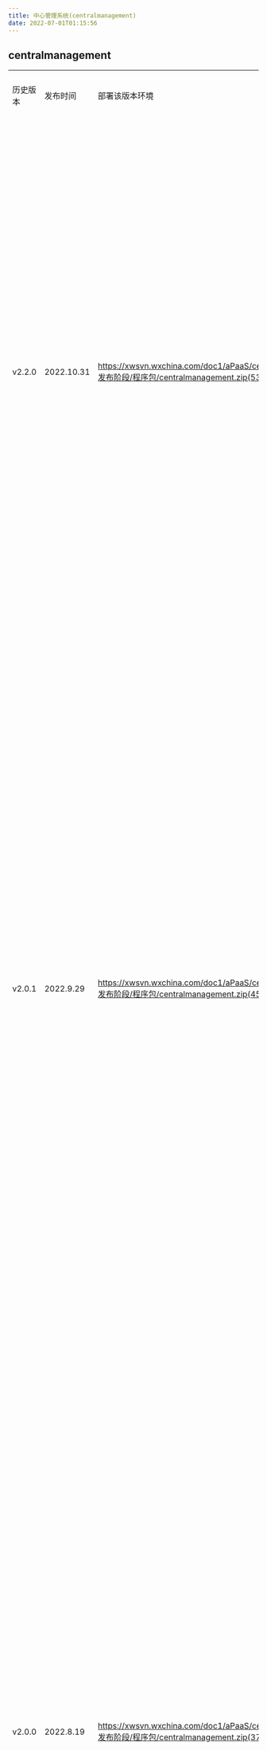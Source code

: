 ```yaml
---
title: 中心管理系统(centralmanagement)
date: 2022-07-01T01:15:56
---
```


## centralmanagement

||||||
|---|---|---|---|---|
|历史版本|发布时间|部署该版本环境|下载路径|服务说明|
|v2.2.0|2022.10.31|https://xwsvn.wxchina.com/doc1/aPaaS/center/V2.0/5.发布阶段/程序包/centralmanagement.zip(536)|更新内容：【单点登录】门户网站-中心管理系统单点登录【登录】增加对登录无权限的提示以及处理【平台应用管理】增加图标上传OSS功能、增加状态筛选项、顺序字段功能调整|
|v2.0.1|2022.9.29|https://xwsvn.wxchina.com/doc1/aPaaS/center/V2.0/5.发布阶段/程序包/centralmanagement.zip(458)|更新内容：【账号关系】账号关系管理模块开发【角色管理】隐藏停用应用，全局功能点控制【环境配置】环境别名规则增加、分配租户新增同步功能【部署资源】资源英文名称字段校验规则更改、提供上传文件功能【次级页面】次级页面增加返回上一级页面按钮|
|v2.0.0|2022.8.19|https://xwsvn.wxchina.com/doc1/aPaaS/center/V2.0/5.发布阶段/程序包/centralmanagement.zip(373)|更新内容：【套餐资源】套餐资源管理模块开发【部署资源】部署资源管理模块开发【产品版本】产品版本管理模块开发【平台应用】平台应用管理模块开发【角色权限】角色权限管理模块开发【环境管理】分配租户配置信息增加默认值及校验【布局优化】整体页面、弹窗布局优化|
|v1.0.0|2022.7.1|https://xwsvn.wxchina.com/doc1/aPaaS/center/V1.0/5.发布阶段/程序包/centralmanagement.zip(229)|更新内容：【基础功能】 登录、退出登录、修改密码、token鉴权等功能【开发者账号管理】开发者账号管理模块开发【环境管理】环境管理模块开发【租户管理】租户管理模块开发|